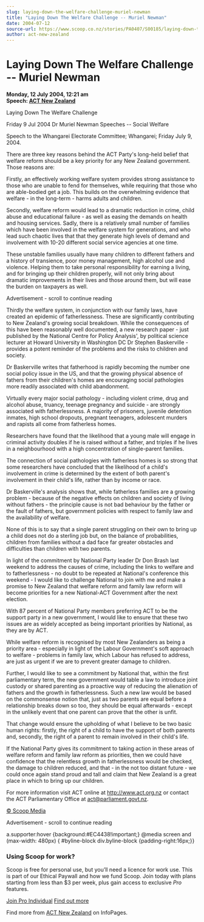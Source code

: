 ```yaml
---
slug: laying-down-the-welfare-challenge-muriel-newman
title: "Laying Down The Welfare Challenge -- Muriel Newman"
date: 2004-07-12
source-url: https://www.scoop.co.nz/stories/PA0407/S00185/laying-down-the-welfare-challenge-muriel-newman.htm
author: act-new-zealand
---
```

Laying Down The Welfare Challenge -- Muriel Newman
==================================================

**Monday, 12 July 2004, 12:21 am**  
**Speech: [ACT New Zealand](https://info.scoop.co.nz/ACT_New_Zealand)**

Laying Down The Welfare Challenge

Friday 9 Jul 2004 Dr Muriel Newman Speeches -- Social Welfare

Speech to the Whangarei Electorate Committee; Whangarei; Friday July 9, 2004.

There are three key reasons behind the ACT Party's long-held belief that welfare reform should be a key priority for any New Zealand government. Those reasons are:

Firstly, an effectively working welfare system provides strong assistance to those who are unable to fend for themselves, while requiring that those who are able-bodied get a job. This builds on the overwhelming evidence that welfare - in the long-term - harms adults and children.

Secondly, welfare reform would lead to a dramatic reduction in crime, child abuse and educational failure - as well as easing the demands on health and housing services. Sadly, there is a relatively small number of families which have been involved in the welfare system for generations, and who lead such chaotic lives that that they generate high levels of demand and involvement with 10-20 different social service agencies at one time.

These unstable families usually have many children to different fathers and a history of transience, poor money management, high alcohol use and violence. Helping them to take personal responsibility for earning a living, and for bringing up their children properly, will not only bring about dramatic improvements in their lives and those around them, but will ease the burden on taxpayers as well.

Advertisement - scroll to continue reading





Thirdly the welfare system, in conjunction with our family laws, have created an epidemic of fatherlessness. These are significantly contributing to New Zealand's growing social breakdown. While the consequences of this have been reasonably well documented, a new research paper - just published by the National Centre for Policy Analysis', by political science lecturer at Howard University in Washington DC Dr Stephen Baskerville - provides a potent reminder of the problems and the risks to children and society.

Dr Baskerville writes that fatherhood is rapidly becoming the number one social policy issue in the US, and that the growing physical absence of fathers from their children's homes are encouraging social pathologies more readily associated with child abandonment.

Virtually every major social pathology - including violent crime, drug and alcohol abuse, truancy, teenage pregnancy and suicide - are strongly associated with fatherlessness. A majority of prisoners, juvenile detention inmates, high school dropouts, pregnant teenagers, adolescent murders and rapists all come from fatherless homes.

Researchers have found that the likelihood that a young male will engage in criminal activity doubles if he is raised without a father, and triples if he lives in a neighbourhood with a high concentration of single-parent families.

The connection of social pathologies with fatherless homes is so strong that some researchers have concluded that the likelihood of a child's involvement in crime is determined by the extent of both parent's involvement in their child's life, rather than by income or race.

Dr Baskerville's analysis shows that, while fatherless families are a growing problem - because of the negative effects on children and society of living without fathers - the principle cause is not bad behaviour by the father or the fault of fathers, but government policies with respect to family law and the availability of welfare.

None of this is to say that a single parent struggling on their own to bring up a child does not do a sterling job but, on the balance of probabilities, children from families without a dad face far greater obstacles and difficulties than children with two parents.

In light of the commitment by National Party leader Dr Don Brash last weekend to address the causes of crime, including the links to welfare and to fatherlessness - no doubt to be repeated at National's conference this weekend - I would like to challenge National to join with me and make a promise to New Zealand that welfare reform and family law reform will become priorities for a new National-ACT Government after the next election.

With 87 percent of National Party members preferring ACT to be the support party in a new government, I would like to ensure that these two issues are as widely accepted as being important priorities by National, as they are by ACT.

While welfare reform is recognised by most New Zealanders as being a priority area - especially in light of the Labour Government's soft approach to welfare - problems in family law, which Labour has refused to address, are just as urgent if we are to prevent greater damage to children.

Further, I would like to see a commitment by National that, within the first parliamentary term, the new government would table a law to introduce joint custody or shared parenting as a proactive way of reducing the alienation of fathers and the growth in fatherlessness. Such a new law would be based on the commonsense notion that, just as two parents are equal before a relationship breaks down so too, they should be equal afterwards - except in the unlikely event that one parent can prove that the other is unfit.

That change would ensure the upholding of what I believe to be two basic human rights: firstly, the right of a child to have the support of both parents and, secondly, the right of a parent to remain involved in their child's life.

If the National Party gives its commitment to taking action in these areas of welfare reform and family law reform as priorities, then we could have confidence that the relentless growth in fatherlessness would be checked, the damage to children reduced, and that - in the not too distant future - we could once again stand proud and tall and claim that New Zealand is a great place in which to bring up our children.

  
For more information visit ACT online at http://www.act.org.nz or contact the ACT Parliamentary Office at act@parliament.govt.nz.

  

[© Scoop Media](http://www.scoop.co.nz/about/terms.html)  

Advertisement - scroll to continue reading



a.supporter:hover {background:#EC4438!important;} @media screen and (max-width: 480px) { #byline-block div.byline-block {padding-right:16px;}}

### Using Scoop for work?

Scoop is free for personal use, but you’ll need a licence for work use. This is part of our Ethical Paywall and how we fund Scoop. Join today with plans starting from less than $3 per week, plus gain access to exclusive _Pro_ features.  
  
[Join Pro Individual](https://pro.scoop.co.nz/Individual/?from=ProIn24) [Find out more](https://pro.scoop.co.nz/using-scoop-for-work/?from=ProIn24)

Find more from [ACT New Zealand](https://info.scoop.co.nz/ACT_New_Zealand) on InfoPages.
